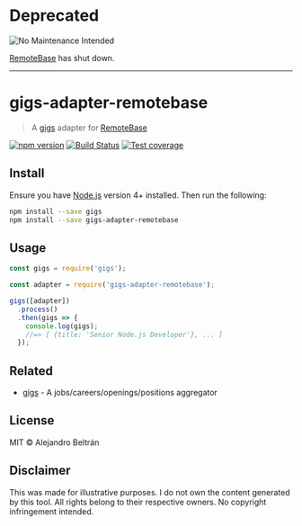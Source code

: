 # Deprecated

![No Maintenance Intended](https://img.shields.io/maintenance/no/2018.svg)

[RemoteBase](https://remotebase.io) has shut down.

- - -

# gigs-adapter-remotebase

> A [gigs](https://github.com/alebelcor/gigs) adapter for [RemoteBase](https://remotebase.io)

[![npm version](https://img.shields.io/npm/v/gigs-adapter-remotebase.svg)](https://npmjs.org/package/gigs-adapter-remotebase)
[![Build Status](https://img.shields.io/travis/alebelcor/gigs-adapter-remotebase/master.svg)](https://travis-ci.org/alebelcor/gigs-adapter-remotebase)
[![Test coverage](https://img.shields.io/coveralls/alebelcor/gigs-adapter-remotebase.svg)](https://coveralls.io/github/alebelcor/gigs-adapter-remotebase)

## Install

Ensure you have [Node.js](https://nodejs.org) version 4+ installed. Then run the following:

```bash
npm install --save gigs
npm install --save gigs-adapter-remotebase
```

## Usage

```js
const gigs = require('gigs');

const adapter = require('gigs-adapter-remotebase');

gigs([adapter])
  .process()
  .then(gigs => {
    console.log(gigs);
    //=> [ {title: 'Senior Node.js Developer'}, ... ]
  });
```

## Related

* [gigs](https://github.com/alebelcor/gigs) - A jobs/careers/openings/positions aggregator

## License

MIT © Alejandro Beltrán

## Disclaimer

This was made for illustrative purposes.
I do not own the content generated by this tool.
All rights belong to their respective owners.
No copyright infringement intended.
